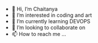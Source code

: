 - 👋 Hi, I’m Chaitanya
- 👀 I’m interested in coding and art
- 🌱 I’m currently learning DEVOPS
- 💞️ I’m looking to collaborate on 
- 📫 How to reach me ...

<!---
Donnoguy/Donnoguy is a ✨ special ✨ repository because its `README.md` (this file) appears on your GitHub profile.
You can click the Preview link to take a look at your changes.
--->
